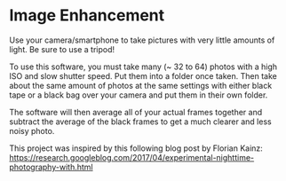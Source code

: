 # Image Enhancement

Use your camera/smartphone to take pictures with very little amounts of light. Be sure to use a tripod!

To use this software, you must take many (~ 32 to 64) photos with a high ISO and slow shutter speed. Put them into a folder once taken.
Then take about the same amount of photos at the same settings with either black tape or a black bag over your camera and put them in their own folder.

The software will then average all of your actual frames together and subtract the average of the black frames to get a much clearer and less noisy photo.

This project was inspired by this following blog post by Florian Kainz: https://research.googleblog.com/2017/04/experimental-nighttime-photography-with.html
